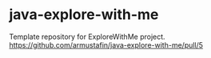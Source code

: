 # java-explore-with-me
Template repository for ExploreWithMe project.
https://github.com/armustafin/java-explore-with-me/pull/5